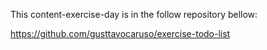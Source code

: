 This content-exercise-day is in the follow repository bellow:

https://github.com/gusttavocaruso/exercise-todo-list